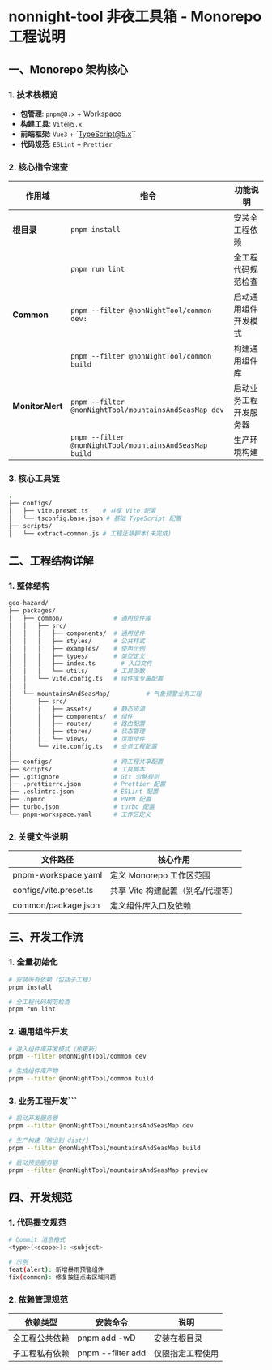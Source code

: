 # nonnight-tool 非夜工具箱 - Monorepo 工程说明

## 一、Monorepo 架构核心

### 1. 技术栈概览
- **包管理**: `pnpm@8.x` + Workspace
- **构建工具**: `Vite@5.x`
- **前端框架**: `Vue3` + `TypeScript@5.x``
- **代码规范**: `ESLint` + `Prettier`

### 2. 核心指令速查

| 作用域       | 指令                          | 功能说明                     |
|-----------|------------------------------|----------------------------|
| **根目录**   | `pnpm install`               | 安装全工程依赖               |
|           | `pnpm run lint`              | 全工程代码规范检查           |
| **Common** | `pnpm --filter @nonNightTool/common dev:`   | 启动通用组件开发模式         |
|           | `pnpm --filter @nonNightTool/common build` | 构建通用组件库               |
| **MonitorAlert** | `pnpm --filter @nonNightTool/mountainsAndSeasMap dev` | 启动业务工程开发服务器     |
|           | `pnpm --filter @nonNightTool/mountainsAndSeasMap build` | 生产环境构建           |

### 3. 核心工具链
```bash
.
├── configs/
│   ├── vite.preset.ts    # 共享 Vite 配置
│   └── tsconfig.base.json # 基础 TypeScript 配置
├── scripts/
│   └── extract-common.js # 工程迁移脚本(未完成)
```
## 二、工程结构详解
### 1. 整体结构
```bash
geo-hazard/
├── packages/
│   ├── common/              # 通用组件库
│   │   ├── src/
│   │   │   ├── components/  # 通用组件
│   │   │   ├── styles/      # 公共样式
│   │   │   ├── examples/    # 使用示例
│   │   │   ├── types/       # 类型定义
│   │   │   ├── index.ts       # 入口文件
│   │   │   └── utils/       # 工具函数
│   │   └── vite.config.ts   # 组件库专属配置
│   │
│   └── mountainsAndSeasMap/          # 气象预警业务工程
│       ├── src/
│       │   ├── assets/      # 静态资源
│       │   ├── components/  # 组件
│       │   ├── router/      # 路由配置
│       │   ├── stores/      # 状态管理
│       │   └── views/       # 页面组件
│       └── vite.config.ts   # 业务工程配置
│
├── configs/                 # 跨工程共享配置
├── scripts/                 # 工具脚本
├── .gitignore               # Git 忽略规则
├── .prettierrc.json         # Prettier 配置
├── .eslintrc.json           # ESLint 配置
├── .npmrc                   # PNPM 配置
├── turbo.json               # turbo 配置
└── pnpm-workspace.yaml      # 工作区定义
```
### 2. 关键文件说明
|文件路径	                |核心作用|
|-------------------------|--------|
|pnpm-workspace.yaml	    |定义 Monorepo 工作区范围|
|configs/vite.preset.ts	    |共享 Vite 构建配置（别名/代理等）|
|common/package.json	     | 定义组件库入口及依赖|
## 三、开发工作流
### 1. 全量初始化
```bash
# 安装所有依赖（包括子工程）
pnpm install

# 全工程代码规范检查
pnpm run lint
```
### 2. 通用组件开发
```bash
# 进入组件库开发模式（热更新）
pnpm --filter @nonNightTool/common dev

# 生成组件库产物
pnpm --filter @nonNightTool/common build
```
### 3. 业务工程开发```
```bash
# 启动开发服务器
pnpm --filter @nonNightTool/mountainsAndSeasMap dev

# 生产构建（输出到 dist/）
pnpm --filter @nonNightTool/mountainsAndSeasMap build

# 启动预览服务器
pnpm --filter @nonNightTool/mountainsAndSeasMap preview
```

## 四、开发规范
### 1. 代码提交规范
```bash
# Commit 消息格式
<type>(<scope>): <subject>

# 示例
feat(alert): 新增暴雨预警组件
fix(common): 修复按钮点击区域问题
```
### 2. 依赖管理规范

|依赖类型     |	安装命令	|说明|
|------------|-----------|---------|
|全工程公共依赖|	pnpm add -wD <package>	|安装在根目录|
|子工程私有依赖|	pnpm --filter <proj> add <package>	|仅限指定工程使用|
